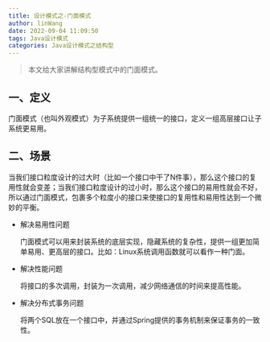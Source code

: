 ```yaml
---
title: 设计模式之-门面模式
author: linWang
date: 2022-09-04 11:09:50
tags: Java设计模式
categories: Java设计模式之结构型
---
```


> 本文给大家讲解结构型模式中的门面模式。

<!--more-->

## 一、定义

门面模式（也叫外观模式）为子系统提供一组统一的接口，定义一组高层接口让子系统更易用。

## 二、场景

当我们接口粒度设计的过大时（比如一个接口中干了N件事），那么这个接口的复用性就会变差；当我们接口粒度设计的过小时，那么这个接口的易用性就会不好，所以通过门面模式，包裹多个粒度小的接口来使接口的复用性和易用性达到一个微妙的平衡。

*   解决易用性问题

    门面模式可以用来封装系统的底层实现，隐藏系统的复杂性，提供一组更加简单易用、更高层的接口。比如：Linux系统调用函数就可以看作一种门面。

*   解决性能问题

    将接口的多次调用，封装为一次调用，减少网络通信的时间来提高性能。

*   解决分布式事务问题

    将两个SQL放在一个接口中，并通过Spring提供的事务机制来保证事务的一致性。
